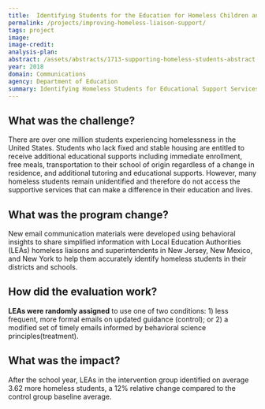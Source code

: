 ```yaml
---
title:  Identifying Students for the Education for Homeless Children and Youth Program
permalink: /projects/improving-homeless-liaison-support/
tags: project
image:
image-credit: 
analysis-plan: 
abstract: /assets/abstracts/1713-supporting-homeless-students-abstract.pdf
year: 2018
domain: Communications
agency: Department of Education
summary: Identifying Homeless Students for Educational Support Services
---
```

## What was the challenge?

There are over one million students experiencing homelessness in the United States. Students who lack fixed and stable housing are entitled to receive additional educational supports including immediate enrollment, free meals, transportation to their school of origin regardless of a change in residence, and additional tutoring and educational supports. However, many homeless students remain unidentified and therefore do not access the supportive services that can make a difference in their education and lives.

## What was the program change?

New email communication materials were developed using behavioral insights to share simplified information with Local Education Authorities (LEAs) homeless liaisons and superintendents in New Jersey, New Mexico, and New York to help them accurately identify homeless students in their districts and schools.

## How did the evaluation work?

<b>LEAs were randomly assigned</b> to use one of two conditions: 1) less frequent, more formal emails on updated guidance (control); or 2) a modified set of timely emails informed by behavioral science principles(treatment).

## What was the impact?

After the school year, LEAs in the intervention group identified on average 3.62 more homeless students, a 12% relative change compared to the control group baseline average.
